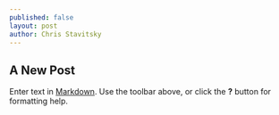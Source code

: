 ```yaml
---
published: false
layout: post
author: Chris Stavitsky
---
```

## A New Post

Enter text in [Markdown](http://daringfireball.net/projects/markdown/). Use the toolbar above, or click the **?** button for formatting help.
